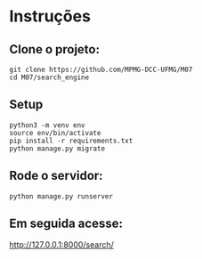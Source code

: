 # Instruções

## Clone o projeto:

```
git clone https://github.com/MPMG-DCC-UFMG/M07
cd M07/search_engine
```

## Setup

```
python3 -m venv env
source env/bin/activate
pip install -r requirements.txt
python manage.py migrate
```

## Rode o servidor:

```
python manage.py runserver
````

## Em seguida acesse:

http://127.0.0.1:8000/search/


